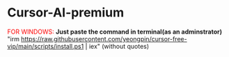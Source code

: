 # Cursor-AI-premium

 
 <span style="color:red">FOR WINDOWS:</span>
 **Just paste the command in terminal(as an adminstrator)**
 "irm https://raw.githubusercontent.com/yeongpin/cursor-free-vip/main/scripts/install.ps1 | iex"   (without quotes)
